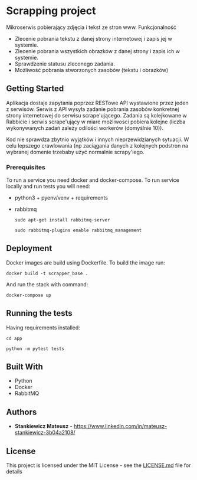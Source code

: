 # Scrapping project

Mikroserwis pobierający zdjęcia i tekst ze stron www.
Funkcjonalność
- Zlecenie pobrania tekstu z danej strony internetowej i zapis jej w systemie.
- Zlecenie pobrania wszystkich obrazków z danej strony i zapis ich w systemie.
- Sprawdzenie statusu zleconego zadania.
- Możliwość pobrania stworzonych zasobów (tekstu i obrazków)

## Getting Started

Aplikacja dostaje zapytania poprzez RESTowe API wystawione przez jeden z serwisów.
Serwis z API wysyła zadanie pobrania zasobów konkretnej strony internetowej do 
serwisu scrape'ującego.
Zadania są kolejkowane w Rabbicie i serwis scrape'ujący w miare możliwosci
 pobiera kolejne (liczba wykonywanych zadań zależy odilości workerów (domyślnie 10)).
 
 Kod nie sprawdza zbytnio wyjątków i innych nieprzewidzianych sytuacji.
 W celu lepszego crawlowania (np zaciągania danych z kolejnych podstron 
 na wybranej domenie trzebaby użyć normalnie scrapy'iego.

### Prerequisites

To run a service you need docker and docker-compose.
To run service locally and run tests you will need:
- python3 + pyenv/venv + requirements
- rabbitmq
    
    `sudo apt-get install rabbitmq-server`
    
    `sudo rabbitmq-plugins enable rabbitmq_management`

## Deployment

Docker images are build using Dockerfile.
To build the image run:

`docker build -t scrapper_base .`

And run the stack with command:

`docker-compose up`

## Running the tests

Having requirements installed:

`cd app`

`python -m pytest tests`

## Built With

* Python
* Docker
* RabbitMQ

## Authors

* **Stankiewicz Mateusz** - https://www.linkedin.com/in/mateusz-stankiewicz-3b04a2108/

## License

This project is licensed under the MIT License - see the [LICENSE.md](LICENSE.md) file for details

